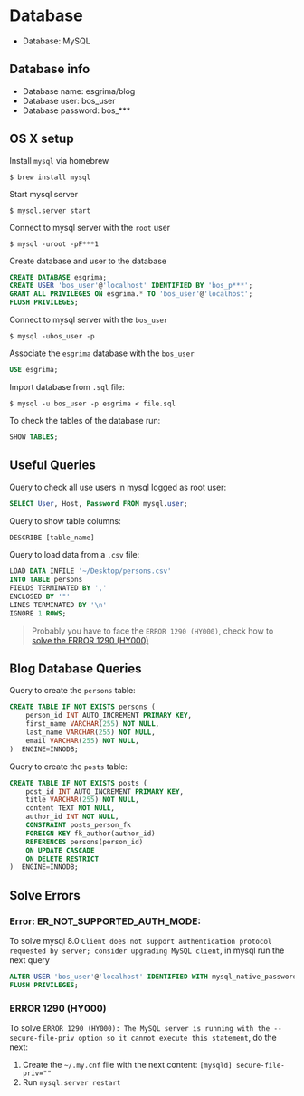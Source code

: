 # Database
- Database: MySQL

## Database info
- Database name: esgrima/blog
- Database user: bos_user
- Database password: bos_***

## OS X setup

Install `mysql` via homebrew

    $ brew install mysql

Start mysql server

    $ mysql.server start

Connect to mysql server with the `root` user

    $ mysql -uroot -pF***1

Create database and user to the database

```sql
CREATE DATABASE esgrima;
CREATE USER 'bos_user'@'localhost' IDENTIFIED BY 'bos_p***';
GRANT ALL PRIVILEGES ON esgrima.* TO 'bos_user'@'localhost';
FLUSH PRIVILEGES;
```

Connect to mysql server with the `bos_user`

    $ mysql -ubos_user -p

Associate the `esgrima` database with the `bos_user`

```sql
USE esgrima;
```

Import database from `.sql` file:

    $ mysql -u bos_user -p esgrima < file.sql

To check the tables of the database run:

```sql
SHOW TABLES;
```

## Useful Queries

Query to check all use users in mysql logged as root user:

```sql
SELECT User, Host, Password FROM mysql.user;
```

Query to show table columns:

```sql
DESCRIBE [table_name]
```

Query to load data from a `.csv` file:

```sql
LOAD DATA INFILE '~/Desktop/persons.csv'
INTO TABLE persons
FIELDS TERMINATED BY ','
ENCLOSED BY '"'
LINES TERMINATED BY '\n'
IGNORE 1 ROWS;
```

> Probably you have to face the `ERROR 1290 (HY000)`, check how to [solve the ERROR 1290 (HY000)](#ERROR-1290-(HY000))

## Blog Database Queries

Query to create the `persons` table:

```sql
CREATE TABLE IF NOT EXISTS persons (
    person_id INT AUTO_INCREMENT PRIMARY KEY,
    first_name VARCHAR(255) NOT NULL,
    last_name VARCHAR(255) NOT NULL,
    email VARCHAR(255) NOT NULL,
)  ENGINE=INNODB;
```

Query to create the `posts` table:

```sql
CREATE TABLE IF NOT EXISTS posts (
    post_id INT AUTO_INCREMENT PRIMARY KEY,
    title VARCHAR(255) NOT NULL,
    content TEXT NOT NULL,
    author_id INT NOT NULL,
    CONSTRAINT posts_person_fk
    FOREIGN KEY fk_author(author_id)
    REFERENCES persons(person_id)
    ON UPDATE CASCADE
    ON DELETE RESTRICT
)  ENGINE=INNODB;
```

## Solve Errors

### Error: ER_NOT_SUPPORTED_AUTH_MODE:

To solve mysql 8.0 `Client does not support authentication protocol requested by server; consider upgrading MySQL client`, in mysql run the next query

```sql
ALTER USER 'bos_user'@'localhost' IDENTIFIED WITH mysql_native_password BY 'bos_****';
FLUSH PRIVILEGES;
```

### ERROR 1290 (HY000)

To solve `ERROR 1290 (HY000): The MySQL server is running with the --secure-file-priv option so it cannot execute this statement`, do the next:

1. Create the `~/.my.cnf` file with the next content: `[mysqld] secure-file-priv=""`
2. Run `mysql.server restart`